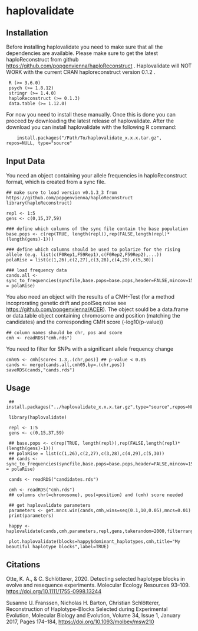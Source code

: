 # haplovalidate

## Installation

Before installing haplovalidate you need to make sure that all the dependencies are available. Please make sure to get the latest haploReconstruct from github https://github.com/popgenvienna/haploReconstruct . Haplovalidate will NOT WORK with the current CRAN haploreconstruct version 0.1.2 . 

     R (>= 3.6.0)
     psych (>= 1.8.12)
     stringr (>= 1.4.0)
     haploReconstruct (>= 0.1.3)
     data.table (>= 1.12.0)     


For now you need to install these manually. Once this is done you can proceed by downloading the latest release of haplovalidate. After the download you can install haplovalidate with the following R command:


        install.packages("/Path/To/haplovalidate_x.x.x.tar.gz", repos=NULL, type="source"
     
## Input Data
You need an object containing your allele frequencies in haploReconstruct format, which is created from a sync file.
   
    ## make sure to load version v0.1.3_3 from https://github.com/popgenvienna/haploReconstruct
    library(haploReconstruct)  
    
    repl <- 1:5
    gens <- c(0,15,37,59)
    
    ### define which columns of the sync file contain the base population
    base.pops <- c(rep(TRUE, length(repl)),rep(FALSE,length(repl)*(length(gens)-1)))
    
    ### define which columns should be used to polarize for the rising allele (e.g. list(c(F0Rep1,F59Rep1),c(F0Rep2,F59Rep2),...))
    polaRise = list(c(1,26),c(2,27),c(3,28),c(4,29),c(5,30)) 
    
    ### load frequency data
    cands.all <- sync_to_frequencies(syncfile,base.pops=base.pops,header=FALSE,mincov=15,polaRise = polaRise)
   
You also need an object with the results of a CMH-Test (for a method incoprorating genetic drift and poolSeq noise see https://github.com/popgenvienna/ACER).
The object sould be a data.frame or data.table object containing chromosome and position (matching the candidates) and the corresponding CMH score (-log10(p-value))
 
    ## column names should be chr, pos and score 
    cmh <- readRDS("cmh.rds") 
    
You need to filter for SNPs with a significant allele frequency change

    cmh05 <- cmh[score< 1.3,.(chr,pos)] ## p-value < 0.05 
    cands <- merge(cands.all,cmh05,by=.(chr,pos))
    saveRDS(cands,"cands.rds")
    
## Usage

     ## install.packages("../haplovalidate_x.x.x.tar.gz",type="source",repos=NULL)

     library(haplovalidate)

     repl <- 1:5
     gens <- c(0,15,37,59)

     ## base.pops <- c(rep(TRUE, length(repl)),rep(FALSE,length(repl)*(length(gens)-1)))
     ## polaRise = list(c(1,26),c(2,27),c(3,28),c(4,29),c(5,30)) 
     ## cands <- sync_to_frequencies(syncfile,base.pops=base.pops,header=FALSE,mincov=15,polaRise = polaRise)

     cands <- readRDS("candidates.rds")

     cmh <- readRDS("cmh.rds")
     ## columns chr(=chromosome), pos(=position) and (cmh) score needed

     ## get haplovalidate parameters
     parameters <- get.mncs.win(cands,cmh,wins=seq(0.1,10,0.05),mncs=0.01)
     print(parameters)

     happy <- haplovalidate(cands,cmh,parameters,repl,gens,takerandom=2000,filterrang=5000)

     plot.haplovalidate(blocks=happy$dominant_haplotypes,cmh,title="My beautiful haplotype blocks",label=TRUE)
     
## Citations

Otte, K. A., & C. Schlötterer, 2020. Detecting selected haplotype blocks in evolve and resequence experiments. Molecular Ecology Resources 93–109. https://doi.org/10.1111/1755-0998.13244

Susanne U. Franssen, Nicholas H. Barton, Christian Schlötterer, Reconstruction of Haplotype-Blocks Selected during Experimental Evolution, Molecular Biology and Evolution, Volume 34, Issue 1, January 2017, Pages 174–184, https://doi.org/10.1093/molbev/msw210

